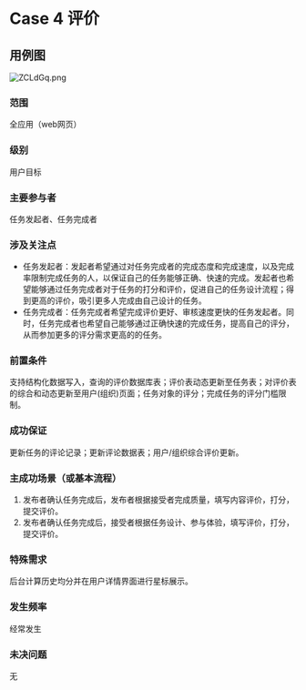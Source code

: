 # Case 4 评价

## 用例图

![ZCLdGq.png](https://s2.ax1x.com/2019/06/23/ZCLdGq.png)

### 范围

全应用（web网页）

### 级别

用户目标

### 主要参与者

任务发起者、任务完成者

### 涉及关注点

- 任务发起者：发起者希望通过对任务完成者的完成态度和完成速度，以及完成率限制完成任务的人，以保证自己的任务能够正确、快速的完成。发起者也希望能够通过任务完成者对于任务的打分和评价，促进自己的任务设计流程；得到更高的评价，吸引更多人完成由自己设计的任务。
- 任务完成者：任务完成者希望完成评价更好、审核速度更快的任务发起者。同时，任务完成者也希望自己能够通过正确快速的完成任务，提高自己的评分，从而参加更多的评分需求更高的的任务。

### 前置条件

支持结构化数据写入，查询的评价数据库表；评价表动态更新至任务表；对评价表的综合和动态更新至用户(组织)页面；任务对象的评分；完成任务的评分门槛限制。

### 成功保证

更新任务的评论记录；更新评论数据表；用户/组织综合评价更新。

### 主成功场景（或基本流程）

1. 发布者确认任务完成后，发布者根据接受者完成质量，填写内容评价，打分，提交评价。
2. 发布者确认任务完成后，接受者根据任务设计、参与体验，填写评价，打分，提交评价。

### 特殊需求

后台计算历史均分并在用户详情界面进行星标展示。

### 发生频率

经常发生

### 未决问题

无